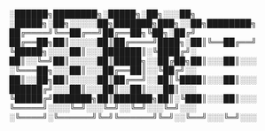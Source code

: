 
░██████╗████████╗░█████╗░██╗░░░██╗  ░█████╗░██╗░░░░░██╗███████╗███╗░░██╗████████╗
██╔════╝╚══██╔══╝██╔══██╗╚██╗░██╔╝  ██╔══██╗██║░░░░░██║██╔════╝████╗░██║╚══██╔══╝
╚█████╗░░░░██║░░░███████║░╚████╔╝░  ██║░░╚═╝██║░░░░░██║█████╗░░██╔██╗██║░░░██║░░░
░╚═══██╗░░░██║░░░██╔══██║░░╚██╔╝░░  ██║░░██╗██║░░░░░██║██╔══╝░░██║╚████║░░░██║░░░
██████╔╝░░░██║░░░██║░░██║░░░██║░░░  ╚█████╔╝███████╗██║███████╗██║░╚███║░░░██║░░░
╚═════╝░░░░╚═╝░░░╚═╝░░╚═╝░░░╚═╝░░░  ░╚════╝░╚══════╝╚═╝╚══════╝╚═╝░░╚══╝░░░╚═╝░░░

